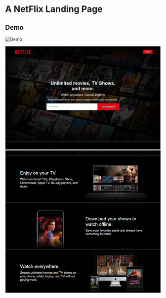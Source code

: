 # A NetFlix Landing Page

## Demo

![Demo](https://drive.google.com/file/d/1KbHaV4OI_YRkQu4bwH9GF3u6YLNj3Tdz/view?usp=sharing)

<img  alt="png" src="./image/landing.jpg" />
<img  alt="png" src="./image/landing2.png" />

